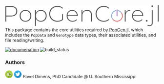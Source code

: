 ![logo](misc/popgencore.png)
This package contains the core utilities required by [PopGen.jl](https://github.com/biojulia/PopGen.jl), which includes the `PopData` and `Genotype` data types, their associated utilities, and file reading/writing.

[![documenation](https://img.shields.io/badge/docs-stable-informational?style=for-the-badge&logo=Read%20The%20Docs&logoColor=white)](https://biojulia.dev/PopGen.jl/) 
![build_status](https://img.shields.io/github/actions/workflow/status/BioJulia/PopGenCore.jl/pkgtests.yaml?branch=dev&label=Dev%20Build&logo=GitHub&style=for-the-badge)
### Authors

[![author info](misc/orcid.png)](https://orcid.org/0000-0003-3823-0373) [![alt text](misc/twitter.png)](https://twitter.com/PVDimens) Pavel Dimens, PhD Candidate @ U. Southern Mississippi

